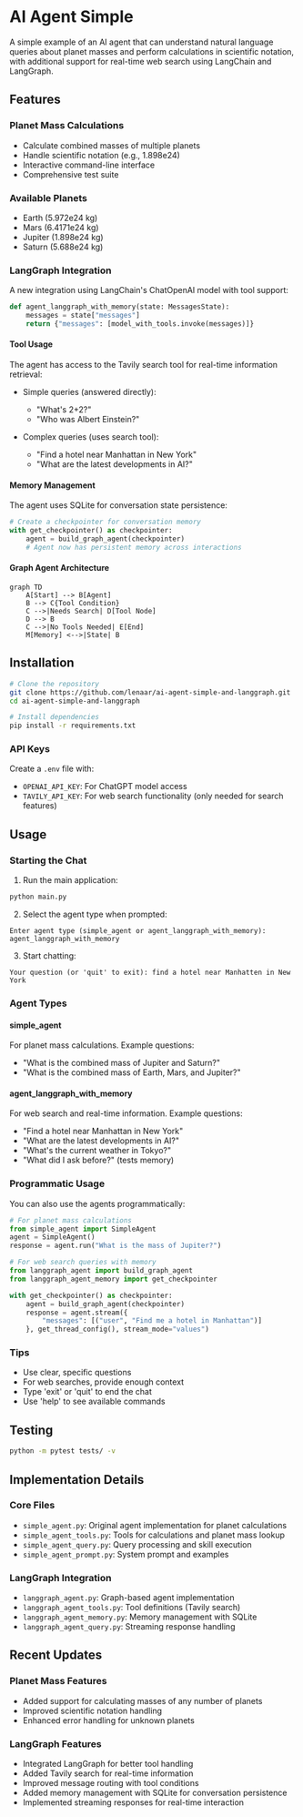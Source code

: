 # AI Agent Simple

A simple example of an AI agent that can understand natural language queries about planet masses and perform calculations in scientific notation, with additional support for real-time web search using LangChain and LangGraph.

## Features

### Planet Mass Calculations

- Calculate combined masses of multiple planets
- Handle scientific notation (e.g., 1.898e24)
- Interactive command-line interface
- Comprehensive test suite

### Available Planets

- Earth (5.972e24 kg)
- Mars (6.4171e24 kg)
- Jupiter (1.898e24 kg)
- Saturn (5.688e24 kg)

### LangGraph Integration

A new integration using LangChain's ChatOpenAI model with tool support:

```python
def agent_langgraph_with_memory(state: MessagesState):
    messages = state["messages"]
    return {"messages": [model_with_tools.invoke(messages)]}
```

#### Tool Usage

The agent has access to the Tavily search tool for real-time information retrieval:

- Simple queries (answered directly):

  - "What's 2+2?"
  - "Who was Albert Einstein?"

- Complex queries (uses search tool):
  - "Find a hotel near Manhattan in New York"
  - "What are the latest developments in AI?"

#### Memory Management

The agent uses SQLite for conversation state persistence:

```python
# Create a checkpointer for conversation memory
with get_checkpointer() as checkpointer:
    agent = build_graph_agent(checkpointer)
    # Agent now has persistent memory across interactions
```

#### Graph Agent Architecture

```mermaid
graph TD
    A[Start] --> B[Agent]
    B --> C{Tool Condition}
    C -->|Needs Search| D[Tool Node]
    D --> B
    C -->|No Tools Needed| E[End]
    M[Memory] <-->|State| B
```

## Installation

```bash
# Clone the repository
git clone https://github.com/lenaar/ai-agent-simple-and-langgraph.git
cd ai-agent-simple-and-langgraph

# Install dependencies
pip install -r requirements.txt
```

### API Keys

Create a `.env` file with:

- `OPENAI_API_KEY`: For ChatGPT model access
- `TAVILY_API_KEY`: For web search functionality (only needed for search features)

## Usage

### Starting the Chat

1. Run the main application:

```bash
python main.py
```

2. Select the agent type when prompted:

```
Enter agent type (simple_agent or agent_langgraph_with_memory): agent_langgraph_with_memory
```

3. Start chatting:

```
Your question (or 'quit' to exit): find a hotel near Manhatten in New York
```

### Agent Types

#### simple_agent

For planet mass calculations. Example questions:

- "What is the combined mass of Jupiter and Saturn?"
- "What is the combined mass of Earth, Mars, and Jupiter?"

#### agent_langgraph_with_memory

For web search and real-time information. Example questions:

- "Find a hotel near Manhattan in New York"
- "What are the latest developments in AI?"
- "What's the current weather in Tokyo?"
- "What did I ask before?" (tests memory)

### Programmatic Usage

You can also use the agents programmatically:

```python
# For planet mass calculations
from simple_agent import SimpleAgent
agent = SimpleAgent()
response = agent.run("What is the mass of Jupiter?")

# For web search queries with memory
from langgraph_agent import build_graph_agent
from langgraph_agent_memory import get_checkpointer

with get_checkpointer() as checkpointer:
    agent = build_graph_agent(checkpointer)
    response = agent.stream({
        "messages": [("user", "Find me a hotel in Manhattan")]
    }, get_thread_config(), stream_mode="values")
```

### Tips

- Use clear, specific questions
- For web searches, provide enough context
- Type 'exit' or 'quit' to end the chat
- Use 'help' to see available commands

## Testing

```bash
python -m pytest tests/ -v
```

## Implementation Details

### Core Files

- `simple_agent.py`: Original agent implementation for planet calculations
- `simple_agent_tools.py`: Tools for calculations and planet mass lookup
- `simple_agent_query.py`: Query processing and skill execution
- `simple_agent_prompt.py`: System prompt and examples

### LangGraph Integration

- `langgraph_agent.py`: Graph-based agent implementation
- `langgraph_agent_tools.py`: Tool definitions (Tavily search)
- `langgraph_agent_memory.py`: Memory management with SQLite
- `langgraph_agent_query.py`: Streaming response handling

## Recent Updates

### Planet Mass Features

- Added support for calculating masses of any number of planets
- Improved scientific notation handling
- Enhanced error handling for unknown planets

### LangGraph Features

- Integrated LangGraph for better tool handling
- Added Tavily search for real-time information
- Improved message routing with tool conditions
- Added memory management with SQLite for conversation persistence
- Implemented streaming responses for real-time interaction
